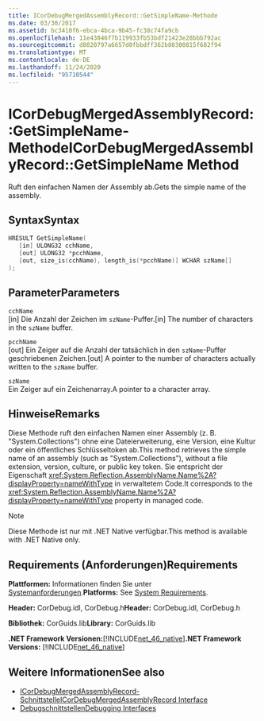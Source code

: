```yaml
---
title: ICorDebugMergedAssemblyRecord::GetSimpleName-Methode
ms.date: 03/30/2017
ms.assetid: bc3410f6-ebca-4bca-9b45-fc38c74fa9cb
ms.openlocfilehash: 11e43846f7b119933fb53bdf21423e28bbb792ac
ms.sourcegitcommit: d8020797a6657d0fbbdff362b80300815f682f94
ms.translationtype: MT
ms.contentlocale: de-DE
ms.lasthandoff: 11/24/2020
ms.locfileid: "95710544"
---
```

# <a name="icordebugmergedassemblyrecordgetsimplename-method"></a><span data-ttu-id="c516b-102">ICorDebugMergedAssemblyRecord::GetSimpleName-Methode</span><span class="sxs-lookup"><span data-stu-id="c516b-102">ICorDebugMergedAssemblyRecord::GetSimpleName Method</span></span>

<span data-ttu-id="c516b-103">Ruft den einfachen Namen der Assembly ab.</span><span class="sxs-lookup"><span data-stu-id="c516b-103">Gets the simple name of the assembly.</span></span>  
  
## <a name="syntax"></a><span data-ttu-id="c516b-104">Syntax</span><span class="sxs-lookup"><span data-stu-id="c516b-104">Syntax</span></span>  
  
```cpp  
HRESULT GetSimpleName(  
   [in] ULONG32 cchName,
   [out] ULONG32 *pcchName,
   [out, size_is(cchName), length_is(*pcchName)] WCHAR szName[]  
);  
```  
  
## <a name="parameters"></a><span data-ttu-id="c516b-105">Parameter</span><span class="sxs-lookup"><span data-stu-id="c516b-105">Parameters</span></span>  

 `cchName`  
 <span data-ttu-id="c516b-106">[in] Die Anzahl der Zeichen im `szName`-Puffer.</span><span class="sxs-lookup"><span data-stu-id="c516b-106">[in] The number of characters in the `szName` buffer.</span></span>  
  
 `pcchName`  
 <span data-ttu-id="c516b-107">[out] Ein Zeiger auf die Anzahl der tatsächlich in den `szName`-Puffer geschriebenen Zeichen.</span><span class="sxs-lookup"><span data-stu-id="c516b-107">[out] A pointer to the number of characters actually written to the `szName` buffer.</span></span>  
  
 `szName`  
 <span data-ttu-id="c516b-108">Ein Zeiger auf ein Zeichenarray.</span><span class="sxs-lookup"><span data-stu-id="c516b-108">A pointer to a character array.</span></span>  
  
## <a name="remarks"></a><span data-ttu-id="c516b-109">Hinweise</span><span class="sxs-lookup"><span data-stu-id="c516b-109">Remarks</span></span>  

 <span data-ttu-id="c516b-110">Diese Methode ruft den einfachen Namen einer Assembly (z. B. "System.Collections") ohne eine Dateierweiterung, eine Version, eine Kultur oder ein öffentliches Schlüsseltoken ab.</span><span class="sxs-lookup"><span data-stu-id="c516b-110">This method retrieves the simple name of an assembly (such as "System.Collections"), without a file extension, version, culture, or public key token.</span></span> <span data-ttu-id="c516b-111">Sie entspricht der Eigenschaft <xref:System.Reflection.AssemblyName.Name%2A?displayProperty=nameWithType> in verwaltetem Code.</span><span class="sxs-lookup"><span data-stu-id="c516b-111">It corresponds to the <xref:System.Reflection.AssemblyName.Name%2A?displayProperty=nameWithType> property in managed code.</span></span>  
  
> [!NOTE]
> <span data-ttu-id="c516b-112">Diese Methode ist nur mit .NET Native verfügbar.</span><span class="sxs-lookup"><span data-stu-id="c516b-112">This method is available with .NET Native only.</span></span>  
  
## <a name="requirements"></a><span data-ttu-id="c516b-113">Requirements (Anforderungen)</span><span class="sxs-lookup"><span data-stu-id="c516b-113">Requirements</span></span>  

 <span data-ttu-id="c516b-114">**Plattformen:** Informationen finden Sie unter [Systemanforderungen](../../get-started/system-requirements.md).</span><span class="sxs-lookup"><span data-stu-id="c516b-114">**Platforms:** See [System Requirements](../../get-started/system-requirements.md).</span></span>  
  
 <span data-ttu-id="c516b-115">**Header:** CorDebug.idl, CorDebug.h</span><span class="sxs-lookup"><span data-stu-id="c516b-115">**Header:** CorDebug.idl, CorDebug.h</span></span>  
  
 <span data-ttu-id="c516b-116">**Bibliothek:** CorGuids.lib</span><span class="sxs-lookup"><span data-stu-id="c516b-116">**Library:** CorGuids.lib</span></span>  
  
 <span data-ttu-id="c516b-117">**.NET Framework Versionen:**[!INCLUDE[net_46_native](../../../../includes/net-46-native-md.md)]</span><span class="sxs-lookup"><span data-stu-id="c516b-117">**.NET Framework Versions:** [!INCLUDE[net_46_native](../../../../includes/net-46-native-md.md)]</span></span>  
  
## <a name="see-also"></a><span data-ttu-id="c516b-118">Weitere Informationen</span><span class="sxs-lookup"><span data-stu-id="c516b-118">See also</span></span>

- [<span data-ttu-id="c516b-119">ICorDebugMergedAssemblyRecord-Schnittstelle</span><span class="sxs-lookup"><span data-stu-id="c516b-119">ICorDebugMergedAssemblyRecord Interface</span></span>](icordebugmergedassemblyrecord-interface.md)
- [<span data-ttu-id="c516b-120">Debugschnittstellen</span><span class="sxs-lookup"><span data-stu-id="c516b-120">Debugging Interfaces</span></span>](debugging-interfaces.md)
